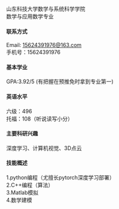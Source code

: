 

山东科技大学数学与系统科学学院\
数学与应用数学专业

#### 联系方式
Email: 15624391976@163.com\
手机号：15624391976

#### 基本学业
GPA:3.92/5 (有把握在预推免时拿到专业第一)

#### 英语水平
六级：496\
托福：108（听说读写小分）

#### 主要科研兴趣
深度学习、计算机视觉、3D点云

#### 技能概述
1.python编程（尤擅长pytorch深度学习部署）\
2.C++编程（算法）\
3.Matlab模拟\
4.数学建模

